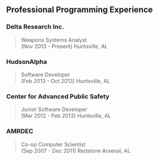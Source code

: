 ## Professional Programming Experience

### Delta Research Inc.  
> Weapons Systems Analyst  
> (Nov 2013 - Present)	Huntsville, AL  

### HudsonAlpha   
> Software Developer  
> (Feb 2013 - Oct 2013)	Huntsville, AL

### Center for Advanced Public Safety  
> Junior Software Developer  
> (Mar 2012 - Feb 2013)	Huntsville, AL

### AMRDEC  
> Co-op Computer Scientist  
> (Sep 2007 - Dec 2011)	Redstone Arsenal, AL
